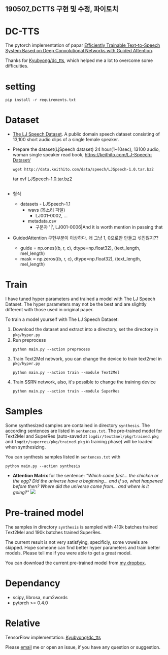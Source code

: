 ## 190507_DCTTS 구현 및 수정, 파이토치 
# DC-TTS
The pytorch implementation of papar [Efficiently Trainable Text-to-Speech System Based on Deep Convolutional Networks with Guided Attention](https://arxiv.org/abs/1710.08969).

Thanks for [Kyubyong/dc_tts](https://github.com/Kyubyong/dc_tts), which helped me a lot to overcome some difficulties.

# setting

    pip install -r requirements.txt

# Dataset
- [The LJ Speech Dataset](https://keithito.com/LJ-Speech-Dataset/). A public domain speech dataset consisting of 13,100 short audio clips of a single female speaker.

- Prepare the dataset(LjSpeech dataset)
    24 hour(1~10sec), 13100 audio, woman single speaker read book, https://keithito.com/LJ-Speech-Dataset/
	```
	wget http://data.keithito.com/data/speech/LJSpeech-1.0.tar.bz2
	```
	tar xvf LJSpeech-1.0.tar.bz2
	```
- 형식
	- datasets  - LJSpeech-1.1 
	    - wavs  (목소리 파일)
		  - LJ001-0002, ...
		- metadata.csv
		    - 구분자 '|', LJ001-0006|And it is worth mention in passing that
				
- GuidedAttention 구현부분이 이상하다. 왜 그냥 1, 0으로만 만들고 섞진않지??
	- guide = np.ones((b, r, c), dtype=np.float32),   (text_length, mel_length)
	- mask = np.zeros((b, r, c), dtype=np.float32),   (text_length, mel_length)


# Train
I have tuned hyper parameters and trained a model with The LJ Speech Dataset. The hyper parameters may not be the best and are slightly different with those used in original paper.

To train a model yourself with The LJ Speech Dataset:

1. Download the dataset and extract into a directory, set the directory in `pkg/hyper.py`
2. Run preprocess
    ```
    python main.py --action preprocess
    ```
3. Train Text2Mel network, you can change the device to train text2mel in `pkg/hyper.py`
    ```
    python main.py --action train --module Text2Mel
    ```
4. Train SSRN network, also, it's possible to change the training device
    ```
    python main.py --action train --module SuperRes
    ```

# Samples
Some synthesized samples are contained in directory `synthesis`. The according sentences are listed in `sentences.txt`. The pre-trained model for Text2Mel and SuperRes (auto-saved at `logdir/text2mel/pkg/trained.pkg` and `logdir/superres/pkg/trained.pkg` in training phase) will be loaded when synthesizing.

You can synthesis samples listed in `sentences.txt` with
```
python main.py --action synthesis
```

- **Attention Matrix** for the sentence: *"Which came first... the chicken or the egg? Did the universe have a beginning... and if so, what happened before then? Where did the universe come from... and where is it going?"*
![](synthesis/atten_5.png)

# Pre-trained model
The samples in directory `synthesis` is sampled with 410k batches trained Text2Mel and 190k batches trained SuperRes.

The current result is not very satisfying, specificly, some vowels are skipped. Hope someone can find better hyper parameters and train better models. Please tell me if you were able to get a great model.

You can download the current pre-trained model from [my dropbox](https://www.dropbox.com/s/d7r3ol3n1lwvtns/logdir.7z?dl=0).

# Dependancy
- scipy, librosa, num2words
- pytorch >= 0.4.0

# Relative
TensorFlow implementation: [Kyubyong/dc_tts](https://github.com/Kyubyong/dc_tts)

Please [email](chaiyujin@gmail.com) me or open an issue, if you have any question or suggestion.
